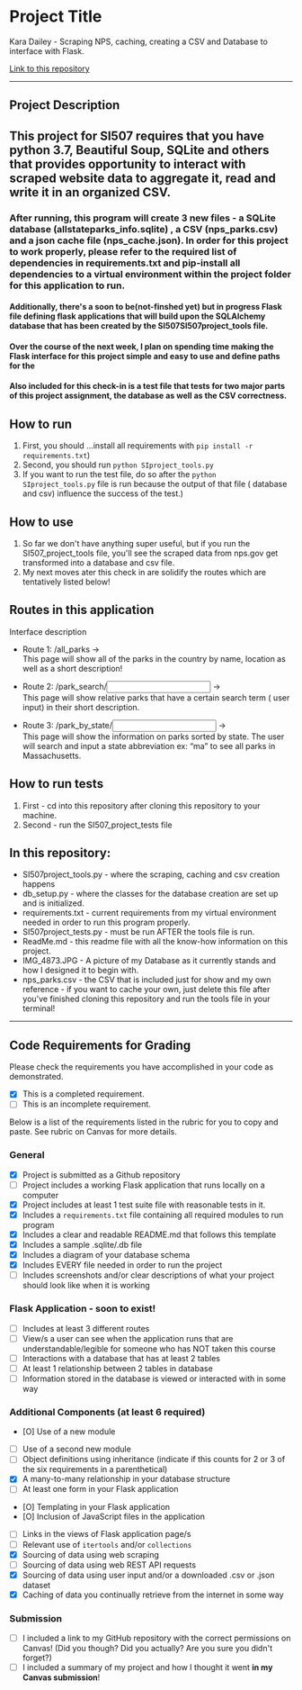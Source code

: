 # Project Title

Kara Dailey - Scraping NPS, caching, creating a CSV and Database to interface with Flask.

[Link to this repository](https://github.com/kdails/final_project_checkin)

---

## Project Description

<h2>This project for SI507 requires that you have python 3.7, Beautiful Soup, SQLite and others that provides opportunity to interact with scraped website data to aggregate it, read and write it in an organized CSV. </h2>
<h3>After running, this program will create 3 new files - a SQLite database (allstateparks_info.sqlite) , a CSV (nps_parks.csv) and a json cache file (nps_cache.json). In order for this project to work properly, please refer to the required list of dependencies in requirements.txt and pip-install all dependencies to a virtual environment within the project folder for this application to run.</h3>

<h4> Additionally, there's a soon to be(not-finshed yet) but in progress Flask file defining flask applications that will build upon the SQLAlchemy database that has been created by the SI507SI507project_tools file.</h4>

<h4> Over the course of the next week, I plan on spending time making the Flask interface for this project simple and easy to use and define paths for the  </h4>

<h4> Also included for this check-in is a test file that tests for two major parts of this project assignment, the database as well as the CSV correctness.

## How to run

1. First, you should ...install all requirements with `pip install -r requirements.txt`)
2. Second, you should run `python SIproject_tools.py`
3. If you want to run the test file, do so after the `python SIproject_tools.py` file is run because the output of that file ( database and csv) influence the success of the test.)

## How to use

1. So far we don't have anything super useful, but if you run the SI507_project_tools file, you'll see the scraped data from nps.gov get transformed into a database and csv file.
2. My next moves ater this check in are solidify the routes which are tentatively listed below!

## Routes in this application

Interface description
- Route 1: /all_parks   →   
  This page will show all of the parks in the country by name, location as well as a short description!

- Route 2: /park_search/<input> →   
  This page will show relative parks that have a certain search term ( user input) in their short description.

- Route 3: /park_by_state/<input>  →   
  This page will show the information on parks sorted by state. The user will search and input a state abbreviation ex: “ma”  to see all parks in Massachusetts.


## How to run tests
1. First - cd into this repository after cloning this repository to your machine.
2. Second - run the SI507_project_tests file

## In this repository:
- SI507project_tools.py - where the scraping, caching and csv creation happens
- db_setup.py - where the classes for the database creation are set up and is initialized. 
- requirements.txt - current requirements from my virtual environment needed in order to run this program properly.
- SI507project_tests.py - must be run AFTER the tools file is run.
- ReadMe.md - this readme file with all the know-how information on this project.
- IMG_4873.JPG - A picture of my Database as it currently stands and how I designed it to begin with.
- nps_parks.csv - the CSV that is included just for show and my own reference - if you want to cache your own, just delete this file after you've finished cloning this repository and run the tools file in your terminal! 

---
## Code Requirements for Grading
Please check the requirements you have accomplished in your code as demonstrated.
- [x] This is a completed requirement.
- [ ] This is an incomplete requirement.

Below is a list of the requirements listed in the rubric for you to copy and paste.  See rubric on Canvas for more details.

### General
- [X] Project is submitted as a Github repository
- [ ] Project includes a working Flask application that runs locally on a computer
- [X] Project includes at least 1 test suite file with reasonable tests in it.
- [X] Includes a `requirements.txt` file containing all required modules to run program
- [X] Includes a clear and readable README.md that follows this template
- [X] Includes a sample .sqlite/.db file
- [X] Includes a diagram of your database schema
- [X] Includes EVERY file needed in order to run the project
- [ ] Includes screenshots and/or clear descriptions of what your project should look like when it is working

### Flask Application - soon to exist!
- [ ] Includes at least 3 different routes
- [ ] View/s a user can see when the application runs that are understandable/legible for someone who has NOT taken this course
- [ ] Interactions with a database that has at least 2 tables
- [ ] At least 1 relationship between 2 tables in database
- [ ] Information stored in the database is viewed or interacted with in some way

### Additional Components (at least 6 required)
- [O] Use of a new module
- [ ] Use of a second new module
- [ ] Object definitions using inheritance (indicate if this counts for 2 or 3 of the six requirements in a parenthetical)
- [X] A many-to-many relationship in your database structure
- [ ] At least one form in your Flask application
- [O] Templating in your Flask application
- [O] Inclusion of JavaScript files in the application
- [ ] Links in the views of Flask application page/s
- [ ] Relevant use of `itertools` and/or `collections`
- [X] Sourcing of data using web scraping
- [ ] Sourcing of data using web REST API requests
- [X] Sourcing of data using user input and/or a downloaded .csv or .json dataset
- [X] Caching of data you continually retrieve from the internet in some way

### Submission
- [ ] I included a link to my GitHub repository with the correct permissions on Canvas! (Did you though? Did you actually? Are you sure you didn't forget?)
- [ ] I included a summary of my project and how I thought it went **in my Canvas submission**!
